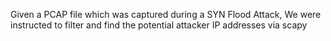 Given a PCAP file which was captured during a SYN Flood Attack, We were instructed to filter and find the potential attacker IP addresses via scapy